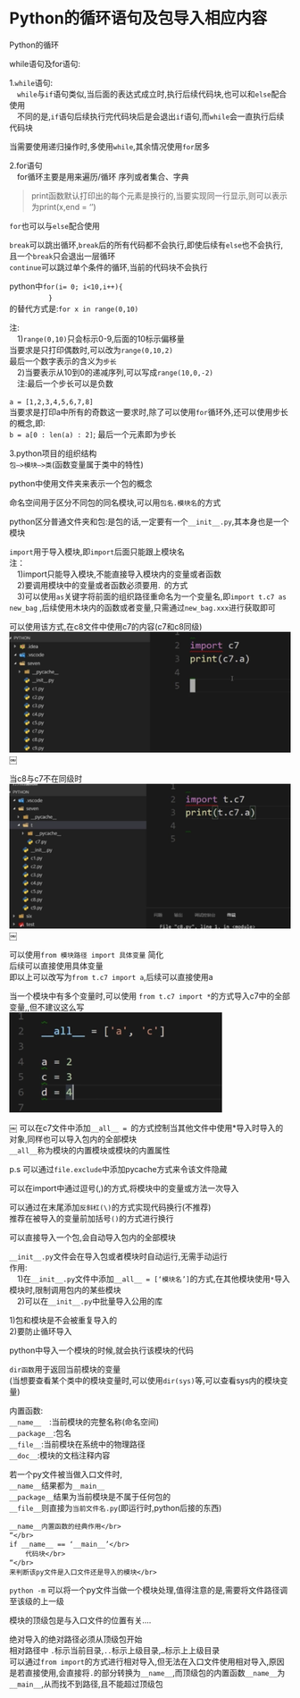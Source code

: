 # Python的循环语句及包导入相应内容

Python的循环

while语句及for语句:

1.`while`语句:</br>
　`while`与`if`语句类似,当后面的表达式成立时,执行后续代码块,也可以和`else`配合使用</br>
　不同的是,`if`语句后续执行完代码块后是会退出`if`语句,而`while`会一直执行后续代码块

当需要使用递归操作时,多使用`while`,其余情况使用`for`居多

2.for语句</br>
　for循环主要是用来遍历/循环 序列或者集合、字典

>print函数默认打印出的每个元素是换行的,当要实现同一行显示,则可以表示为print(x,end = ‘’)

`for`也可以与`else`配合使用

`break`可以跳出循环,`break`后的所有代码都不会执行,即使后续有`else`也不会执行,且一个`break`只会退出一层循环</br>
`continue`可以跳过单个条件的循环,当前的代码块不会执行

python中`for(i= 0; i<10,i++){`</br>
　　　　　`}`</br>
的替代方式是:`for x in range(0,10)`

注:</br>
　1)`range(0,10)`只会标示0-9,后面的10标示偏移量</br>
当要求是只打印偶数时,可以改为`range(0,10,2)`</br>
最后一个数字表示的含义为`步长`</br>
　2)当要表示从10到0的递减序列,可以写成`range(10,0,-2)`</br>
　注:最后一个步长可以是负数

`a = [1,2,3,4,5,6,7,8]`</br>
当要求是打印a中所有的奇数这一要求时,除了可以使用`for`循环外,还可以使用步长的概念,即:</br>
`b = a[0 : len(a) : 2]`; 最后一个元素即为步长

3.python项目的组织结构</br>
`包—>模块—>类`(函数变量属于类中的特性)

python中使用文件夹来表示一个包的概念

命名空间用于区分不同包的同名模块,可以用`包名.模块名`的方式

python区分普通文件夹和包:是包的话,一定要有一个`__init__.py`,其本身也是一个模块

`import`用于导入模块,即`import`后面只能跟上模块名</br>
注：</br>
　1)import只能导入模块,不能直接导入模块内的变量或者函数</br>
　2)要调用模块中的变量或者函数必须要用`．`的方式</br>
　3)可以使用`as`关键字将前面的组织路径重命名为一个变量名,即`import t.c7 as new_bag` ,后续使用木块内的函数或者变量,只需通过`new_bag.xxx`进行获取即可

可以使用该方式,在c8文件中使用c7的内容(c7和c8同级)</br>
![1-1](Snip20180224_2.png)
￼


当c8与c7不在同级时</br>
![1-2](Snip20180224_3.png)
￼

可以使用`from 模块路径 import 具体变量`  简化</br>
后续可以直接使用具体变量</br>
即以上可以改写为`from t.c7 import a`,后续可以直接使用a

当一个模块中有多个变量时,可以使用 `from t.c7 import *`的方式导入c7中的全部变量,,但不建议这么写
![1-3](Snip20180224_4.png)

￼
可以在c7文件中添加`__all__ = `的方式控制当其他文件中使用*导入时导入的对象,同样也可以导入包内的全部模块</br>
`__all__`称为模块的内置模块或模块的内置属性

p.s 可以通过`file.exclude`中添加pycache方式来令该文件隐藏

可以在import中通过逗号(,)的方式,将模块中的变量或方法一次导入

可以通过在末尾添加`反斜杠(\)`的方式实现代码换行(不推荐)</br>
推荐在被导入的变量前加括号`()`的方式进行换行

可以直接导入一个包,会自动导入包内的全部模块

`__init__.py`文件会在导入包或者模块时自动运行,无需手动运行</br>
作用:</br>
　1)在`__init__.py`文件中添加`__all__ = [‘模块名’]`的方式,在其他模块使用`*`导入模块时,限制调用包内的某些模块</br>
　2)可以在`__init__.py`中批量导入公用的库

1)包和模块是不会被重复导入的</br>
2)要防止循环导入

python中导入一个模块的时候,就会执行该模块的代码

`dir函数`用于返回当前模块的变量</br>
(当想要查看某个类中的模块变量时,可以使用`dir(sys)`等,可以查看sys内的模块变量)

内置函数:</br>
`__name__  `:当前模块的完整名称(命名空间)</br>
`__package__`:包名</br>
`__file__`:当前模块在系统中的物理路径</br>
`__doc__`:模块的文档注释内容

若一个py文件被当做入口文件时,</br>
`__name__`结果都为`__main__`</br>
`__package__`结果为当前模块是不属于任何包的</br>
`__file__`则直接为`当前文件名.py`(即运行时,python后接的东西)</br>

```
__name__内置函数的经典作用</br>
“</br>
if __name__ == ‘__main__’</br>
	代码块</br>
“</br>
来判断该py文件是入口文件还是导入的模块</br>
```

`python -m` 可以将一个py文件当做一个模块处理,值得注意的是,需要将文件路径调至该级的上一级

模块的顶级包是与入口文件的位置有关....

绝对导入的绝对路径必须从顶级包开始</br>
相对路径中 `.`标示当前目录,`..`标示上级目录,`…`标示上上级目录</br>
可以通过`from import`的方式进行相对导入,但无法在入口文件使用相对导入,原因是若直接使用,会直接将`.`的部分转换为`__name__`,而顶级包的内置函数`__name__`为`__main__`,从而找不到路径,且不能超过顶级包